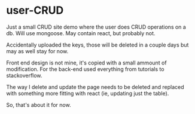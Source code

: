# user-CRUD
Just a small CRUD site demo where the user does CRUD operations on a db. Will use mongoose. May contain react, but probably not.


Accidentally uploaded the keys, those will be deleted in a couple days but may as well stay for now.


Front end design is not mine, it's copied with a small ammount of modification. For the back-end used everything from tutorials to stackoverflow.


The way I delete and update the page needs to be deleted and replaced with something more fitting with react (ie, updating just the table). 


So, that's about it for now.
